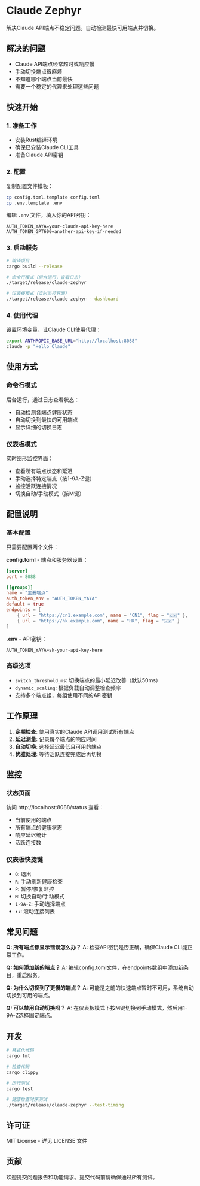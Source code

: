 # Claude Zephyr

解决Claude API端点不稳定问题。自动检测最快可用端点并切换。

## 解决的问题

- Claude API端点经常超时或响应慢
- 手动切换端点很麻烦
- 不知道哪个端点当前最快
- 需要一个稳定的代理来处理这些问题

## 快速开始

### 1. 准备工作
- 安装Rust编译环境
- 确保已安装Claude CLI工具
- 准备Claude API密钥

### 2. 配置
复制配置文件模板：
```bash
cp config.toml.template config.toml
cp .env.template .env
```

编辑 `.env` 文件，填入你的API密钥：
```
AUTH_TOKEN_YAYA=your-claude-api-key-here
AUTH_TOKEN_GPT600=another-api-key-if-needed
```

### 3. 启动服务
```bash
# 编译项目
cargo build --release

# 命令行模式（后台运行，查看日志）
./target/release/claude-zephyr

# 仪表板模式（实时监控界面）
./target/release/claude-zephyr --dashboard
```

### 4. 使用代理
设置环境变量，让Claude CLI使用代理：
```bash
export ANTHROPIC_BASE_URL="http://localhost:8088"
claude -p "Hello Claude"
```

## 使用方式

### 命令行模式
后台运行，通过日志查看状态：
- 自动检测各端点健康状态
- 自动切换到最快的可用端点
- 显示详细的切换日志

### 仪表板模式
实时图形监控界面：
- 查看所有端点状态和延迟
- 手动选择特定端点（按1-9A-Z键）
- 监控活跃连接情况
- 切换自动/手动模式（按M键）

## 配置说明

### 基本配置
只需要配置两个文件：

**config.toml** - 端点和服务器设置：
```toml
[server]
port = 8088

[[groups]]
name = "主要端点"
auth_token_env = "AUTH_TOKEN_YAYA"
default = true
endpoints = [
    { url = "https://cn1.example.com", name = "CN1", flag = "🇨🇳" },
    { url = "https://hk.example.com", name = "HK", flag = "🇭🇰" }
]
```

**.env** - API密钥：
```
AUTH_TOKEN_YAYA=sk-your-api-key-here
```

### 高级选项
- `switch_threshold_ms`: 切换端点的最小延迟改善（默认50ms）
- `dynamic_scaling`: 根据负载自动调整检查频率
- 支持多个端点组，每组使用不同的API密钥

## 工作原理

1. **定期检查**: 使用真实的Claude API调用测试所有端点
2. **延迟测量**: 记录每个端点的响应时间
3. **自动切换**: 选择延迟最低且可用的端点
4. **优雅处理**: 等待活跃连接完成后再切换

## 监控

### 状态页面
访问 http://localhost:8088/status 查看：
- 当前使用的端点
- 所有端点的健康状态
- 响应延迟统计
- 活跃连接数

### 仪表板快捷键
- `Q`: 退出
- `R`: 手动刷新健康检查
- `P`: 暂停/恢复监控
- `M`: 切换自动/手动模式
- `1-9A-Z`: 手动选择端点
- `↑↓`: 滚动连接列表

## 常见问题

**Q: 所有端点都显示错误怎么办？**
A: 检查API密钥是否正确，确保Claude CLI能正常工作。

**Q: 如何添加新的端点？**
A: 编辑config.toml文件，在endpoints数组中添加新条目，重启服务。

**Q: 为什么切换到了更慢的端点？**
A: 可能是之前的快速端点暂时不可用，系统自动切换到可用的端点。

**Q: 可以禁用自动切换吗？**
A: 在仪表板模式下按M键切换到手动模式，然后用1-9A-Z选择固定端点。

## 开发

```bash
# 格式化代码
cargo fmt

# 检查代码
cargo clippy

# 运行测试
cargo test

# 健康检查时序测试
./target/release/claude-zephyr --test-timing
```

## 许可证

MIT License - 详见 LICENSE 文件

## 贡献

欢迎提交问题报告和功能请求。提交代码前请确保通过所有测试。